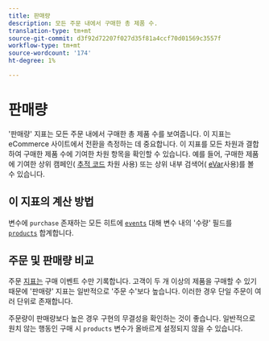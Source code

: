 ```yaml
---
title: 판매량
description: 모든 주문 내에서 구매한 총 제품 수.
translation-type: tm+mt
source-git-commit: d3f92d72207f027d35f81a4ccf70d01569c3557f
workflow-type: tm+mt
source-wordcount: '174'
ht-degree: 1%

---
```



# 판매량

&#39;판매량&#39; 지표는 모든 주문 내에서 구매한 총 제품 수를 보여줍니다. 이 지표는 eCommerce 사이트에서 전환을 측정하는 데 중요합니다. 이 지표를 모든 차원과 결합하여 구매한 제품 수에 기여한 차원 항목을 확인할 수 있습니다. 예를 들어, 구매한 제품에 기여한 상위 캠페인( [추적 코드](../dimensions/tracking-code.md) 차원 사용) 또는 상위 내부 검색어( [eVar](../dimensions/evar.md)사용)를 볼 수 있습니다.

## 이 지표의 계산 방법

변수에 `purchase` 존재하는 모든 히트에 [`events`](/help/implement/vars/page-vars/events/events-overview.md) 대해 변수 내의 &#39;수량&#39; 필드를 [`products`](/help/implement/vars/page-vars/products.md) 합계합니다.

## 주문 및 판매량 비교

주문 [지표는](orders.md) 구매 이벤트 수만 기록합니다. 고객이 두 개 이상의 제품을 구매할 수 있기 때문에 &#39;판매량&#39; 지표는 일반적으로 &#39;주문 수&#39;보다 높습니다. 이러한 경우 단일 주문이 여러 단위로 존재합니다.

주문량이 판매량보다 높은 경우 구현의 무결성을 확인하는 것이 좋습니다. 일반적으로 원치 않는 행동인 구매 시 `products` 변수가 올바르게 설정되지 않을 수 있습니다.
